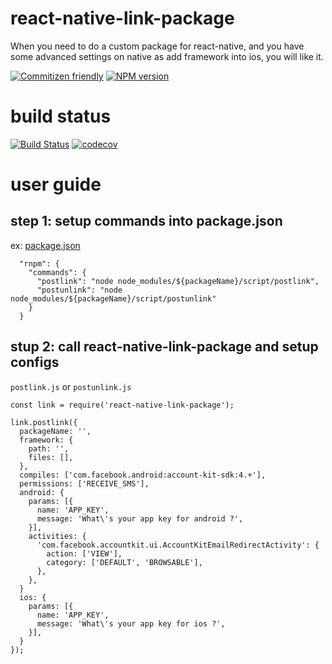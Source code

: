# react-native-link-package

When you need to do a custom package for react-native, and you have some advanced settings on native as add framework into ios, you will like it.

[![Commitizen friendly](https://img.shields.io/badge/commitizen-friendly-brightgreen.svg)](http://commitizen.github.io/cz-cli/)
[![NPM version](https://img.shields.io/npm/v/react-native-link-package.svg?style=flat-square)](https://www.npmjs.com/package/react-native-link-package)

# build status

[![Build Status](https://travis-ci.org/yutin1987/react-native-link-package.svg?branch=master)](https://travis-ci.org/yutin1987/react-native-link-package)
[![codecov](https://codecov.io/gh/yutin1987/react-native-link-package/branch/master/graph/badge.svg)](https://codecov.io/gh/yutin1987/react-native-link-package)

# user guide

## step 1: setup commands into package.json

ex: [package.json](https://github.com/yutin1987/react-native-bridge-firebase/blob/master/package.json#L22)

```
  "rnpm": {
    "commands": {
      "postlink": "node node_modules/${packageName}/script/postlink",
      "postunlink": "node node_modules/${packageName}/script/postunlink"
    }
  }
```

## stup 2: call react-native-link-package and setup configs

`postlink.js` or `postunlink.js`

```
const link = require('react-native-link-package');

link.postlink({
  packageName: '',
  framework: {
    path: '',
    files: [],
  },
  compiles: ['com.facebook.android:account-kit-sdk:4.+'],
  permissions: ['RECEIVE_SMS'],
  android: {
    params: [{
      name: 'APP_KEY',
      message: 'What\'s your app key for android ?',
    }],
    activities: {
      'com.facebook.accountkit.ui.AccountKitEmailRedirectActivity': {
        action: ['VIEW'],
        category: ['DEFAULT', 'BROWSABLE'],
      },
    },
  }
  ios: {
    params: [{
      name: 'APP_KEY',
      message: 'What\'s your app key for ios ?',
    }],
  }
});
```
